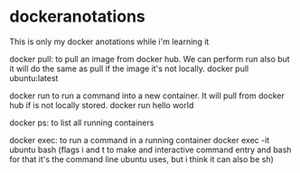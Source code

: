 # dockeranotations
This is only my docker anotations while i'm learning it


docker pull: to pull an image from docker hub. We can perform run also but it will do the same as pull if the image it's not locally.
  docker pull ubuntu:latest

docker run to run a command into a new container. It will pull from docker hub if is not locally stored.
  docker run hello world

docker ps: to list all running containers

docker exec: to run a command in a running container
  docker exec -it ubuntu bash (flags i and t to make and interactive command entry and bash for that it's the command line ubuntu uses, but i think it can also be sh)
  
